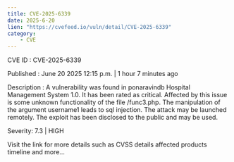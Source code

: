 ```yaml
---
title: CVE-2025-6339
date: 2025-6-20
lien: "https://cvefeed.io/vuln/detail/CVE-2025-6339"
category:
    - CVE
---
```


CVE ID : CVE-2025-6339

Published :  June 20
2025
12:15 p.m. | 1 hour
7 minutes ago

Description : A vulnerability was found in ponaravindb Hospital Management System 1.0. It has been rated as critical. Affected by this issue is some unknown functionality of the file /func3.php. The manipulation of the argument username1 leads to sql injection. The attack may be launched remotely. The exploit has been disclosed to the public and may be used.

Severity: 7.3 | HIGH

Visit the link for more details
such as CVSS details
affected products
timeline
and more...
